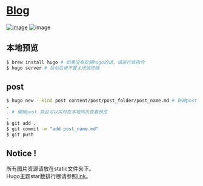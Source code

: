 # [Blog](https://blog.liulime.com)
[![image](https://img.shields.io/github/deployments/LiuLime/Blog/Production?label=vercel&logo=vercel&style=for-the-badge)](https://github.com/LiuLime/Blog/deployments)
![image](https://img.shields.io/github/last-commit/LiuLime/Blog?color=red&logo=github&style=for-the-badge)  
## 本地预览
```bash
$ brew install hugo # 如果没有安装hugo的话，请运行该指令
$ hugo server # 启动后请不要关闭该终端
```
## post
```bash
$ hugo new --kind post content/post/post_folder/post_name.md # 新建post
.
. # 编辑post 并且可以实时在本地网页查看预览
.
$ git add .
$ git commit -m "add post_name.md"
$ git push
```
## Notice !
所有图片资源请放在static文件夹下。  
Hugo主题star数排行榜请参照[link](https://github.com/MGMCN/hugoThemesRanking/blob/main/list.md)。
